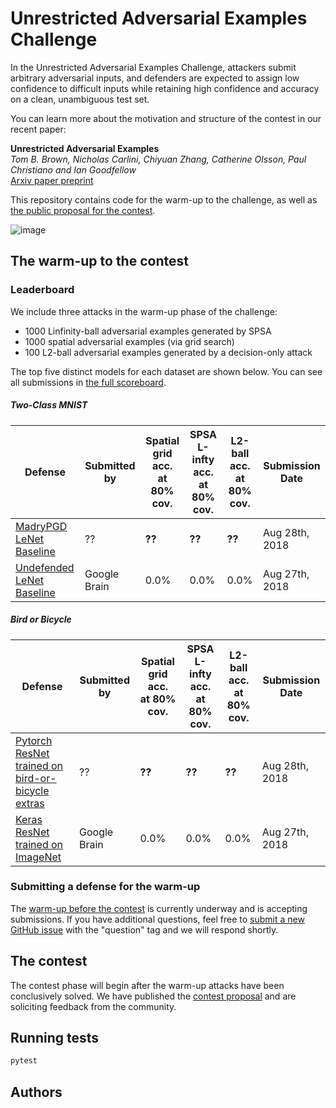 # Unrestricted Adversarial Examples Challenge

In the Unrestricted Adversarial Examples Challenge, attackers submit arbitrary adversarial inputs, and defenders are expected to assign low confidence to difficult inputs while retaining high confidence and accuracy on a clean, unambiguous test set.

You can learn more about the motivation and structure of the contest in our recent paper:

**Unrestricted Adversarial Examples**<br>
*Tom B. Brown, Nicholas Carlini, Chiyuan Zhang, Catherine Olsson, Paul Christiano and Ian Goodfellow*<br>
[Arxiv paper preprint](https://drive.google.com/open?id=1T0yiu9LPv_Qh-qYhYFLj9dxjnkca8fkG)

This repository contains code for the warm-up to the challenge, as well as [the public proposal for the contest](contest_proposal.md).

![image](https://user-images.githubusercontent.com/306655/44686400-f0b74800-aa02-11e8-8967-fa354244813f.png)


## The warm-up to the contest
### <a name="leaderboard"></a>Leaderboard
We include three attacks in the warm-up phase of the challenge:

- 1000 Linfinity-ball adversarial examples generated by SPSA
- 1000 spatial adversarial examples (via grid search)
- 100 L2-ball adversarial examples generated by a decision-only attack

The top five distinct models for each dataset are shown below. You can see all submissions in [the full scoreboard](scoreboard.md). 

##### Two-Class MNIST
| Defense               | Submitted by  | Spatial grid acc.<br>at 80% cov. | SPSA L-infty acc.<br>at 80% cov. | L2-ball acc.<br>at 80% cov. |  Submission Date |
| --------------------- | ------------- | ------------ |--------------- |--------------- | --------------- |
| [MadryPGD LeNet Baseline](#)  |  ?? |    **??**    |     **??**   |     **??**     |  Aug 28th, 2018 |
| [Undefended LeNet Baseline](#)   |  Google Brain   |    0.0%    |     0.0%    |     0.0%     |  Aug 27th, 2018 |

##### Bird or Bicycle
| Defense               | Submitted by  | Spatial grid acc.<br>at 80% cov. | SPSA L-infty acc.<br>at 80% cov. | L2-ball acc.<br>at 80% cov. |  Submission Date |
| --------------------- | ------------- | ------------ |--------------- |--------------- | --------------- |
| [Pytorch ResNet trained on bird-or-bicycle extras](unrestricted_advex/undefended_pytorch_resnet)  |  ?? |    **??**    |     **??**   |     **??**     |  Aug 28th, 2018 |
| [Keras ResNet trained on ImageNet](unrestricted_advex/undefended_keras_resnet)   |  Google Brain   |    0.0%    |     0.0%    |     0.0%     |  Aug 27th, 2018 |


### Submitting a defense for the warm-up

The [warm-up before the contest](warmup.md) is currently underway and is accepting submissions. If you have additional questions, feel free to [submit a new GitHub issue](https://github.com/google/unrestricted-adversarial-examples/issues/new) with the "question" tag and we will respond shortly.

## The contest

The contest phase will begin after the warm-up attacks have been conclusively solved. We have published the [contest proposal](https://github.com/google/unrestricted-adversarial-examples/blob/master/contest_proposal.md) and are soliciting feedback from the community.

## Running tests

```bash
pytest
```

## Authors
